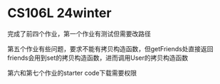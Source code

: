 # CS106L 24winter

完成了前四个作业，第一个作业有测试但需要改路径

第五个作业有些问题，要求不能有拷贝构造函数，但getFriends处直接返回friends会用到set的拷贝构造函数，进而调用User的拷贝构造函数

第六和第七个作业的starter code下载需要权限